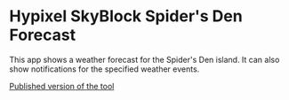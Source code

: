 # Hypixel SkyBlock Spider's Den Forecast
This app shows a weather forecast for the Spider's Den island.
It can also show notifications for the specified weather events.

[Published version of the tool](https://mabi.land/sb-forecast/)
